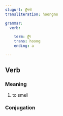 ```yaml
---
slugurl: हूँगणो
transliteration: hoongno

grammar:
  verb:

    term: हूँग
    trans: hoong
    ending: a

---
```


## Verb

### Meaning

1. to smell

### Conjugation

<verb-conj :grammar="grammar"></verb-conj>
